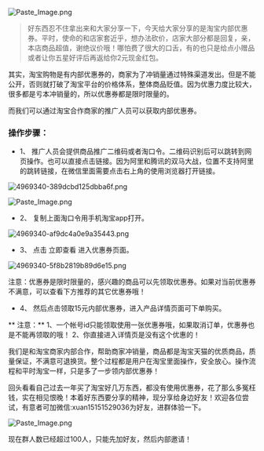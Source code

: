![Paste_Image.png](http://upload-images.jianshu.io/upload_images/4969340-f6361e55f17c8e1a.png?imageMogr2/auto-orient/strip%7CimageView2/2/w/1240)
>好东西忍不住拿出来和大家分享一下，今天给大家分享的是淘宝内部优惠券。平时，使命的和店家套近乎，想办法砍价，店家大部分都是回复，亲，本店商品超值，谢绝议价哦！哪怕费了很大的口舌，有的也只是给点小赠品或者让你五星好评后再返给你2元现金红包。

其实，淘宝购物是有内部优惠券的，商家为了冲销量通过特殊渠道发出。但是不能公开，否则就打破了淘宝平台的价格体系，整体商品贬值。因为优惠力度比较大，很多都是亏本冲销量的，所以优惠券都是限时限量的。

而我们可以通过淘宝合作商家的推广人员可以获取内部优惠券。

### 操作步骤：
* 1、 推广人员会提供商品推广二维码或者淘口令。二维码识别后可以跳转到网页操作。也可以直接点击链接。因为阿里和腾讯的双马大战，位置不支持阿里的跳转链接，在微信里面需要点击右上角的使用浏览器打开链接。

![4969340-389dcbd125dbba6f.png](http://upload-images.jianshu.io/upload_images/4969340-01b2267c37505ac6.png?imageMogr2/auto-orient/strip%7CimageView2/2/w/1240)


![Paste_Image.png](http://upload-images.jianshu.io/upload_images/4969340-7599f449d6c4fdf4.png?imageMogr2/auto-orient/strip%7CimageView2/2/w/1240)

* 2、 复制上面淘口令用手机淘宝app打开。

![4969340-af9dc4a0e9a35443.png](http://upload-images.jianshu.io/upload_images/4969340-722f1b109720e0f4.png?imageMogr2/auto-orient/strip%7CimageView2/2/w/1240)
* 3、 点击 立即查看 进入优惠券页面。

![4969340-5f8b2819b89d6e15.png](http://upload-images.jianshu.io/upload_images/4969340-2ba95f3ac811d831.png?imageMogr2/auto-orient/strip%7CimageView2/2/w/1240)


注意：优惠券是限时限量的，感兴趣的商品可以先领取优惠券。如果对当前优惠券不满意，可以查看下方推荐的其它优惠券哦！
* 4、 然后点击领取15元内部优惠券，进入产品详情页面可下单购买。

** 注意：**
1、一个帐号id只能领取使用一张优惠券哦，如果取消订单，优惠券也是不能再领取的哦！
2、你直接进入详情页是没有这个优惠的！

我们是和淘宝商家内部合作，帮助商家冲销量，商品都是淘宝天猫的优质商品，质量保证，不满意可退换货。整个过程都是用户在淘宝里面操作，安全放心。操作流程和平时淘宝一样，只是多了一步领内部优惠券！

回头看看自己过去一年买了淘宝好几万东西，都没有使用优惠券，花了那么多冤枉钱，实在相见恨晚！本着好东西要分享的精神，现分享给身边好友！欢迎各位尝试，有意者可加微信:xuan15151529036为好友，进群体验一下。

![Paste_Image.png](http://upload-images.jianshu.io/upload_images/4969340-49a1ce37cd913946.png?imageMogr2/auto-orient/strip%7CimageView2/2/w/1240)

现在群人数已经超过100人，只能先加好友，然后内部邀请！
